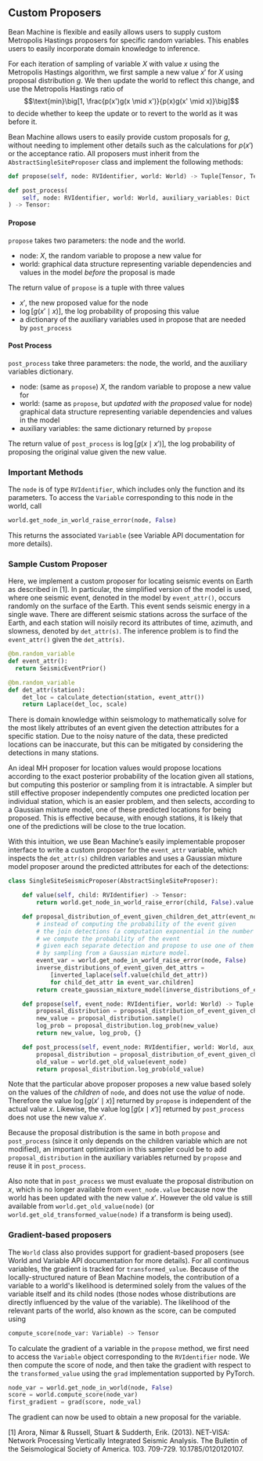 ## Custom Proposers

Bean Machine is flexible and easily allows users to supply custom Metropolis Hastings proposers for specific random variables. This enables users to easily incorporate domain knowledge to inference.

For each iteration of sampling of variable $X$ with value $x$ using the Metropolis Hastings algorithm, we first sample a new value $x'$ for $X$ using proposal distribution $g$. We then update the world to reflect this change, and use the Metropolis Hastings ratio of
$$\text{min}\big[1, \frac{p(x')g(x \mid x')}{p(x)g(x' \mid x)}\big]$$
to decide whether to keep the update or to revert to the world as it was before it.

Bean Machine allows users to easily provide custom proposals for $g$, without needing to implement other details such as the calculations for $p(x')$ or the acceptance ratio. All proposers must inherit from the `AbstractSingleSiteProposer` class and implement the following methods:
```py
def propose(self, node: RVIdentifier, world: World) -> Tuple[Tensor, Tensor, Dict]:
```
```py
def post_process(
    self, node: RVIdentifier, world: World, auxiliary_variables: Dict
) -> Tensor:
```

#### Propose
`propose` takes two parameters: the node and the world.
* node: $X$, the random variable to propose a new value for
* world: graphical data structure representing variable dependencies and values in the model *before* the proposal is made

The return value of `propose` is a tuple with three values
* $x'$, the new proposed value for the node
* $\log[g(x' \mid x)]$, the log probability of proposing this value
* a dictionary of the auxiliary variables used in propose that are needed by `post_process`

#### Post Process
`post_process` take three parameters: the node, the world, and the auxiliary variables dictionary.
* node: (same as `propose`) $X$, the random variable to propose a new value for
* world: (same as `propose`, but *updated with the proposed* value for node) graphical data structure representing variable dependencies and values in the model
* auxiliary variables: the same dictionary returned by `propose`

The return value of `post_process` is $\log[g(x \mid x')]$, the log probability of proposing the original value given the new value.

<!--
    `post_process` it not a very descriptive name. Why not `reverse_proposal_distribution` or something similar?
-->

### Important Methods
The `node` is of type `RVIdentifier`, which includes only the function and its parameters. To access the `Variable` corresponding to this node in the world, call
```py
world.get_node_in_world_raise_error(node, False)
```
This returns the associated `Variable` (see Variable API documentation for more details).

<!--
    It is odd and surprising that world.get_node_in_world_raise_error(node, False) returns a Variable, not a node, in spite of its name.
    It might be good to rename it.
-->

### Sample Custom Proposer

<!--
It might make sense to replace this example.
It is a bit more complicated than needed, using a Laplace distribution that is not one of the standard ones.
It involves inverting this distribution but does not actually show the details of doing so.
Also, the proposal distribution doesn't depend on the current value of the variable, which is a non-typical situation for proposal distributions.
-->

Here, we implement a custom proposer for locating seismic events on Earth as described in [1]. In particular, the simplified version of the model is used, where one seismic event, denoted in the model by `event_attr()`, occurs randomly on the surface of the Earth. This event sends seismic energy in a single wave. There are different seismic stations across the surface of the Earth, and each station will noisily record its attributes of time, azimuth, and slowness, denoted by `det_attr(s)`. The inference problem is to find the `event_attr()` given the `det_attr(s)`.

```py
@bm.random_variable
def event_attr():
  return SeismicEventPrior()

@bm.random_variable
def det_attr(station):
    det_loc = calculate_detection(station, event_attr())
    return Laplace(det_loc, scale)
```

There is domain knowledge within seismology to mathematically solve for the most likely attributes of an event given the detection attributes for a specific station. Due to the noisy nature of the data, these predicted locations can be inaccurate, but this can be mitigated by considering the detections in many stations.

An ideal MH proposer for location values would propose locations according to the exact posterior probability of the location given all stations, but computing this posterior or sampling from it is intractable. A simpler but still effective proposer independently computes one predicted location per individual station, which is an easier problem, and then selects, according to a Gaussian mixture model, one of these predicted locations for being proposed. This is effective because, with enough stations, it is likely that one of the predictions will be close to the true location.

With this intuition, we use Bean Machine’s easily implementable proposer interface to write a custom proposer for the `event_attr` variable, which inspects the `det_attr(s)` children variables and uses a Gaussian mixture model proposer around the predicted attributes for each of the detections:

```py
class SingleSiteSeismicProposer(AbstractSingleSiteProposer):

    def value(self, child: RVIdentifier) -> Tensor:
        return world.get_node_in_world_raise_error(child, False).value

    def proposal_distribution_of_event_given_children_det_attr(event_node):
        # instead of computing the probability of the event given
        # the join detections (a computation exponential in the number of detections),
        # we compute the probability of the event
        # given each separate detection and propose to use one of them
        # by sampling from a Gaussian mixture model.
        event_var = world.get_node_in_world_raise_error(node, False)
        inverse_distributions_of_event_given_det_attrs =
            [inverted_laplace(self.value(child_det_attr))
            for child_det_attr in event_var.children]
        return create_gaussian_mixture_model(inverse_distributions_of_event_given_det_attrs)

    def propose(self, event_node: RVIdentifier, world: World) -> Tuple[Tensor, Tensor, Dict]:
        proposal_distribution = proposal_distribution_of_event_given_children_det_attr(event_node)
        new_value = proposal_distribution.sample()
        log_prob = proposal_distribution.log_prob(new_value)
        return new_value, log_prob, {}

    def post_process(self, event_node: RVIdentifier, world: World, aux_variables: Dict) -> Tensor:
        proposal_distribution = proposal_distribution_of_event_given_children_det_attr(event_node)
        old_value = world.get_old_value(event_node)
        return proposal_distribution.log_prob(old_value)
```

Note that the particular above proposer proposes a new value based solely on the values of the *children* of `node`, and does not use the *value* of node.
Therefore the value $\log[g(x' \mid x)]$ returned by `propose` is independent of the actual value $x$.
Likewise, the value $\log[g(x \mid x')]$ returned by `post_process` does not use the new value $x'$.

Because the proposal distribution is the same in both `propose` and `post_process` (since it only depends on the children variable which are not modified),
an important optimization in this sampler could be to add `proposal_distribution` in the auxiliary variables
returned by `propose` and reuse it in `post_process`.

Also note that in `post_process` we must evaluate the proposal distribution on $x$, which is no longer available from `event_node.value`
because now the world has been updated with the new value $x'$.
However the old value is still available from `world.get_old_value(node)` (or `world.get_old_transformed_value(node)` if a transform is being used).


### Gradient-based proposers

The `World` class also provides support for gradient-based proposers (see World and Variable API documentation for more details). For all continuous variables, the gradient is tracked for `transformed_value`. Because of the locally-structured nature of Bean Machine models, the contribution of a variable to a world's likelihood is determined solely from the values of the variable itself and its child nodes (those nodes whose distributions are directly influenced by the value of the variable). The likelihood of the relevant parts of the world, also known as the score, can be computed using
```py
compute_score(node_var: Variable) -> Tensor
```
To calculate the gradient of a variable in the `propose` method, we first need to access the `Variable` object corresponding to the `RVIdentifier` node. We then compute the score of node, and then take the gradient with respect to the `transformed_value` using the `grad` implementation supported by PyTorch.

```py
node_var = world.get_node_in_world(node, False)
score = world.compute_score(node_var)
first_gradient = grad(score, node_val)
```
The gradient can now be used to obtain a new proposal for the variable.

[1] Arora, Nimar & Russell, Stuart & Sudderth, Erik. (2013). NET-VISA: Network Processing Vertically Integrated Seismic Analysis. The Bulletin of the Seismological Society of America. 103. 709-729. 10.1785/0120120107.
